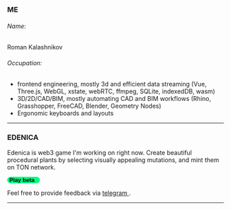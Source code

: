### ME
###### Name:
Roman Kalashnikov
###### Occupation:
- frontend engineering, mostly 3d and efficient data streaming (Vue, Three.js, WebGL, xstate, webRTC, ffmpeg, SQLite, indexedDB, wasm)
- 3D/2D/CAD/BIM, mostly automating CAD and BIM workflows (Rhino, Grasshopper, FreeCAD, Blender, Geometry Nodes)
- Ergonomic keyboards and layouts

---

### EDENICA
Edenica is web3 game I'm working on right now. 
Create beautiful procedural plants by selecting visually appealing mutations, and mint them on TON network.
<!-- Visit [website](https://edenica.com) for more info or press button below. -->

 <button href="https://google.com" onclick="location.href='https://t.me/flowercraft_bot/Flowercraft'" style="background-color: springgreen; color: #000; border: 0; font-weight: 600; border-radius: 1.5rem; padding: 0 0.8rem 0 0.3rem; "><i class="fa-brands fa-telegram"></i>Play beta</button>

Feel free to provide feedback via [ telegram ](https://t.me/i1991).

---


<!-- Check this [website template](https://github.com/1suo/homepage_template) -->
